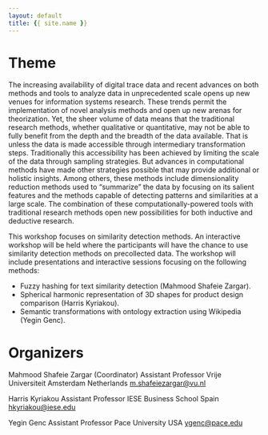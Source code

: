 ```yaml
---
layout: default
title: {{ site.name }}
---
```



Theme
=====

The increasing availability of digital trace data and recent advances on both methods and tools to analyze data in unprecedented scale opens up new venues for information systems research. These trends permit the implementation of novel analysis methods and open up new arenas for theorization. Yet, the sheer volume of data means that the traditional research methods, whether qualitative or quantitative, may not be able to fully benefit from the depth and the breadth of the data available. That is unless the data is made accessible through intermediary transformation steps. Traditionally this accessibility has been achieved by limiting the scale of the data through sampling strategies. But advances in computational methods have made other strategies possible that may provide additional or holistic insights. Among others, these methods include dimensionality reduction methods used to “summarize” the data by focusing on its salient features and the methods capable of detecting patterns and similarities at a large scale. The combination of these computationally-powered tools with traditional research methods open new possibilities for both inductive and deductive research.

This workshop focuses on similarity detection methods. An interactive workshop will be held where the participants will have the chance to use similarity detection methods on precollected data. The workshop will include presentations and interactive sessions focusing on the following methods:

- Fuzzy hashing for text similarity detection (Mahmood Shafeie Zargar).
- Spherical harmonic representation of 3D shapes for product design comparison (Harris Kyriakou).
- Semantic transformations with ontology extraction using Wikipedia (Yegin Genc).

Organizers 
==========

Mahmood Shafeie Zargar (Coordinator)
Assistant Professor
Vrije Universiteit Amsterdam
Netherlands
m.shafeiezargar@vu.nl

Harris Kyriakou
Assistant Professor
IESE Business School
Spain
hkyriakou@iese.edu

Yegin Genc
Assistant Professor
Pace University
USA
ygenc@pace.edu
